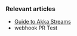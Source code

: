 ### Relevant articles

- [Guide to Akka Streams](http://www.baeldung.com/akka-streams)
- webhook PR Test
